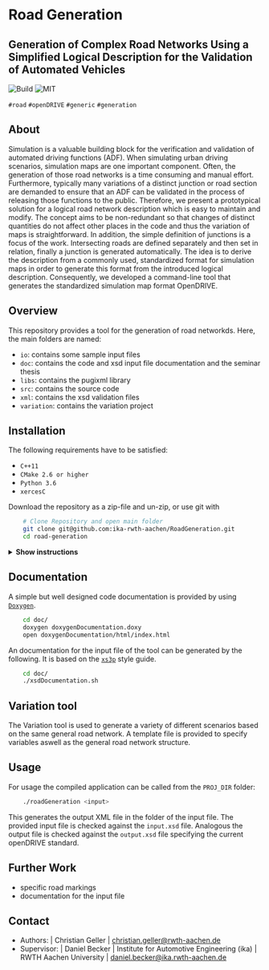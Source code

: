 Road Generation
===============

Generation of Complex Road Networks Using a Simplified Logical Description for the Validation of Automated Vehicles
--------------------------------------------------------------------------------------------------------------------

![Build](https://github.com/ika-rwth-aachen/RoadGeneration/actions/workflows/build.yml/badge.svg?branch=license) ![MIT](https://img.shields.io/badge/license-MIT-blue.svg)




``#road`` ``#openDRIVE`` ``#generic`` ``#generation``

About 
--------
Simulation is a valuable building block for the verification and validation of automated driving functions (ADF). When simulating urban driving scenarios, simulation maps are one important component. Often, the generation of those road networks is a time consuming and manual effort. Furthermore, typically many variations of a distinct junction or road section are demanded to ensure that an ADF can be validated in the process of releasing those functions to the public.
Therefore, we present a prototypical solution for a logical road network description which is easy to maintain and modify. The concept aims to be non-redundant so that changes of distinct quantities do not affect other places in the code and thus the variation of maps is straightforward. In addition, the simple definition of junctions is a focus of the work. Intersecting roads are defined separately and then set in relation, finally a junction is generated automatically.
The idea is to derive the description from a commonly used, standardized format for simulation maps in order to generate this format from the introduced logical description. Consequently, we developed a command-line tool that generates the standardized simulation map format OpenDRIVE.

Overview
--------
This repository provides a tool for the generation of road networkds. Here, the main folders are named:

- `io`: contains some sample input files
- `doc`: contains the code and xsd input file documentation and the seminar thesis
- `libs`: contains the pugixml library
- `src`: contains the source code
- `xml`: contains the xsd validation files 
- `variation`: contains the variation project


Installation
------------

The following requirements have to be satisfied:

- ``C++11``
- ``CMake 2.6 or higher``
- ``Python 3.6``
- ``xercesC``

Download the repository as a zip-file and un-zip, or use git with

```bash
    # Clone Repository and open main folder
    git clone git@github.com:ika-rwth-aachen/RoadGeneration.git
    cd road-generation
```
<details><summary><b>Show instructions</b></summary>

1. Install [`xercesC`](https://xerces.apache.org/xerces-c/):
    You can use a packet manager
    ```bash
    sudo apt install libxerces-c-dev
    ```
    Or download the source directly
    ```bash
    curl https://mirrors.gigenet.com/apache//xerces/c/3/sources/xerces-c-3.2.3.tar.gz --output xerces-c-3.2.3.tar.gz
    ```
    and unpack it with
    ```bash
    gzip -d xerces-c-3.2.3.tar.gz
    tar -xf xerces-c-3.2.3.tar
    ```
    Finally build the source files as instructed [here](https://xerces.apache.org/xerces-c/build-3.html).

</details>

Documentation
-------------
A simple but well designed code documentation is provided by using [`Doxygen`](http://www.doxygen.nl/).
```bash 
    cd doc/
    doxygen doxygenDocumentation.doxy
    open doxygenDocumentation/html/index.html
```
An documentation for the input file of the tool can be generated by the following. It is based on the [`xs3p`](https://xml.fiforms.org/xs3p/) style guide.

```bash
    cd doc/
    ./xsdDocumentation.sh
```


Variation tool
------------
The Variation tool is used to generate a variety of different scenarios based on the same general road network. A template file is provided to specify variables aswell as the general road network structure.


Usage
---------------

For usage the compiled application can be called from the ``PROJ_DIR`` folder:

```bash
    ./roadGeneration <input>
```

This generates the output XML file in the folder of the input file. The provided input file is checked against the ``input.xsd`` file. Analogous the output file is checked against the ``output.xsd`` file specifying the current openDRIVE standard.


Further Work
------------

* specific road markings
* documentation for the input file
  
Contact
-------
- Authors:
    | Christian Geller
    | christian.geller@rwth-aachen.de
- Supervisor:
    | Daniel Becker
    | Institute for Automotive Engineering (ika)
    | RWTH Aachen University
    | daniel.becker@ika.rwth-aachen.de


